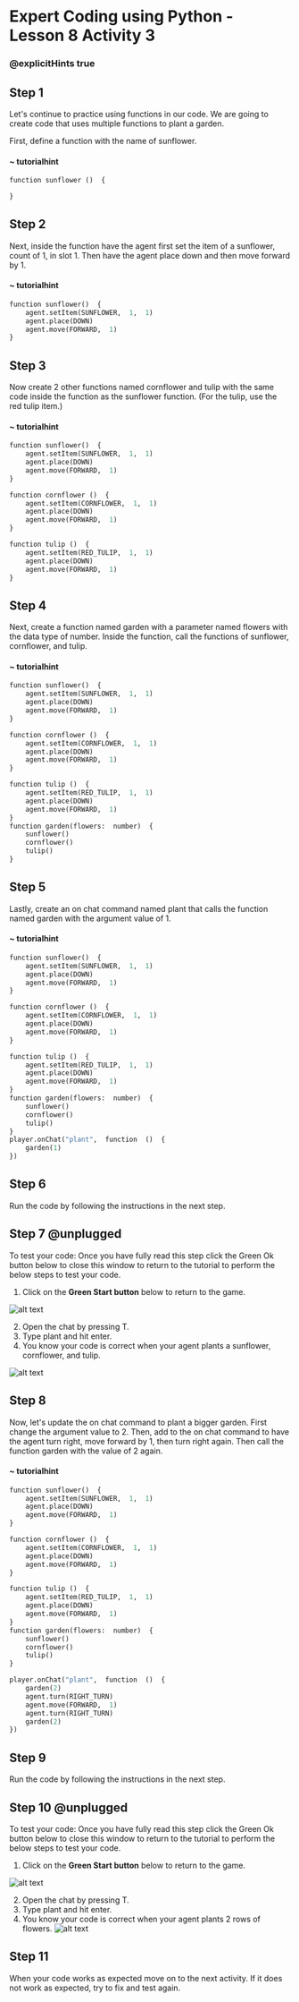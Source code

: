 # Expert Coding using Python - Lesson 8 Activity 3
### @explicitHints true


## Step 1

Let's continue to practice using functions in our code.  We are going to create code that uses multiple functions to plant a garden. 

First, define a function with the name of sunflower.  

#### ~ tutorialhint

```python
function sunflower ()  {

}

```

## Step 2

Next, inside the function have the agent first set the item of a sunflower, count of 1, in slot 1.  Then have the agent place down and then move forward by 1. 

#### ~ tutorialhint

```python
function sunflower()  {
	agent.setItem(SUNFLOWER,  1,  1)
	agent.place(DOWN)	
	agent.move(FORWARD,  1)
}

```

## Step 3

Now create 2 other functions named cornflower and tulip with the same code inside the function as the sunflower function. (For the tulip, use the red tulip item.)

#### ~ tutorialhint

```python
function sunflower()  {
	agent.setItem(SUNFLOWER,  1,  1)
	agent.place(DOWN)	
	agent.move(FORWARD,  1)
}

function cornflower ()  {
	agent.setItem(CORNFLOWER,  1,  1)
	agent.place(DOWN)
	agent.move(FORWARD,  1)
}

function tulip ()  {
	agent.setItem(RED_TULIP,  1,  1)
	agent.place(DOWN)
	agent.move(FORWARD,  1)
}

```

## Step 4

Next, create a function named garden with a parameter named flowers with the data type of number.  Inside the function, call the functions of sunflower, cornflower, and tulip. 

#### ~ tutorialhint

```python
function sunflower()  {
	agent.setItem(SUNFLOWER,  1,  1)
	agent.place(DOWN)	
	agent.move(FORWARD,  1)
}

function cornflower ()  {
	agent.setItem(CORNFLOWER,  1,  1)
	agent.place(DOWN)
	agent.move(FORWARD,  1)
}

function tulip ()  {
	agent.setItem(RED_TULIP,  1,  1)
	agent.place(DOWN)
	agent.move(FORWARD,  1)
}
function garden(flowers:  number)  {
	sunflower()
	cornflower()
	tulip()
}

```

## Step 5

Lastly, create an on chat command named plant that calls the function named garden with the argument value of 1.  

#### ~ tutorialhint

```python
function sunflower()  {
	agent.setItem(SUNFLOWER,  1,  1)
	agent.place(DOWN)	
	agent.move(FORWARD,  1)
}

function cornflower ()  {
	agent.setItem(CORNFLOWER,  1,  1)
	agent.place(DOWN)
	agent.move(FORWARD,  1)
}

function tulip ()  {
	agent.setItem(RED_TULIP,  1,  1)
	agent.place(DOWN)
	agent.move(FORWARD,  1)
}
function garden(flowers:  number)  {
	sunflower()
	cornflower()
	tulip()
}
player.onChat("plant",  function  ()  {
	garden(1)
})

```

## Step 6

Run the code by following the instructions in the next step.


## Step 7 @unplugged
To test your code:
Once you have fully read this step click the Green Ok button below to close this window to return to the tutorial to perform the below steps to test your code.

1. Click on the **Green Start button** below to return to the game.

  

![alt text](https://expertjs.codingcredentials.com/Lesson1/1.1/1.JPG?raw=true  "Start")

2. Open the chat by pressing T. 
3. Type plant and hit enter. 
4. You know your code is correct when your agent plants a sunflower, cornflower, and tulip.  

![alt text](https://expertjs.codingcredentials.com/Lesson8/8.1/8.1.2a.png?raw=true  "code")

## Step 8

Now, let's update the on chat command to plant a bigger garden. 
First change the argument value to 2.  Then, add to the on chat command to have the agent turn right, move forward by 1, then turn right again.  Then call the function garden with the value of 2 again. 

#### ~ tutorialhint

```python
function sunflower()  {
	agent.setItem(SUNFLOWER,  1,  1)
	agent.place(DOWN)	
	agent.move(FORWARD,  1)
}

function cornflower ()  {
	agent.setItem(CORNFLOWER,  1,  1)
	agent.place(DOWN)
	agent.move(FORWARD,  1)
}

function tulip ()  {
	agent.setItem(RED_TULIP,  1,  1)
	agent.place(DOWN)
	agent.move(FORWARD,  1)
}
function garden(flowers:  number)  {
	sunflower()
	cornflower()
	tulip()
}

player.onChat("plant",  function  ()  {
	garden(2)
	agent.turn(RIGHT_TURN)
	agent.move(FORWARD,  1)
	agent.turn(RIGHT_TURN)
	garden(2)
})

```


## Step 9

Run the code by following the instructions in the next step.


## Step 10 @unplugged
To test your code:
Once you have fully read this step click the Green Ok button below to close this window to return to the tutorial to perform the below steps to test your code.

1. Click on the **Green Start button** below to return to the game.

  

![alt text](https://expertjs.codingcredentials.com/Lesson1/1.1/1.JPG?raw=true  "Start")

2. Open the chat by pressing T. 
3. Type plant and hit enter. 
4. You know your code is correct when your agent plants 2 rows of flowers. 
![alt text](https://expertjs.codingcredentials.com/Lesson8/8.1/8.1.2.png?raw=true  "code")

## Step 11

When your code works as expected move on to the next activity.
If it does not work as expected, try to fix and test again.